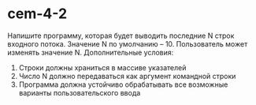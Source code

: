 # cem-4-2
Напишите программу, которая будет выводить последние N строк входного потока.
Значение N по умолчанию – 10. Пользователь может изменять значение N.
Дополнительные условия:
1. Строки должны храниться в массиве указателей
2. Число N должно передаваться как аргумент командной строки
3. Программа должна устойчиво обрабатывать все возможные варианты
пользовательского ввода
